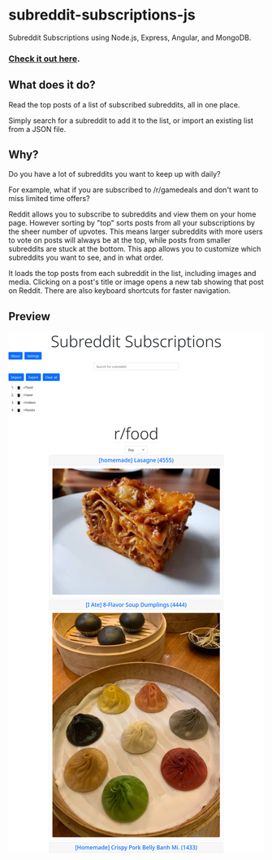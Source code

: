# subreddit-subscriptions-js
Subreddit Subscriptions using Node.js, Express, Angular, and MongoDB.

### [Check it out here](https://subreddit-subscriptions.vercel.app).

## What does it do?
Read the top posts of a list of subscribed subreddits, all in one place.

Simply search for a subreddit to add it to the list, or import an existing list from a JSON file.

## Why?
Do you have a lot of subreddits you want to keep up with daily?

For example, what if you are subscribed to /r/gamedeals and don't want to miss limited time offers?

Reddit allows you to subscribe to subreddits and view them on your home page.
However sorting by "top" sorts posts from all your subscriptions by the sheer number of upvotes.
This means larger subreddits with more users to vote on posts will always be at the top, while posts from smaller subreddits are stuck at the bottom.
This app allows you to customize which subreddits you want to see, and in what order.

It loads the top posts from each subreddit in the list, including images and media.
Clicking on a post's title or image opens a new tab showing that post on Reddit.
There are also keyboard shortcuts for faster navigation.

## Preview
![Screenshot of Subreddit Subcriptions](subreddit-subscriptions-preview.png)
